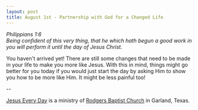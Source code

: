 ```yaml
---
layout: post
title: August 1st - Partnership with God for a Changed Life
---
```


_Philippians 1:6  
Being confident of this very thing, that he which hath begun a good
work in you will perform it until the day of Jesus Christ._

You haven't arrived yet! There are still some changes that need to
be made in your life to make you more like Jesus. With this in mind,
things might go better for you today if you would just start the day
by asking Him to show you how to be more like Him. It might be less
painful too!

 --

<a href=http://jesuseveryday.net>Jesus Every Day</a> is a ministry of <a href=http://rodgersbaptist.net>Rodgers Baptist Church</a> in Garland, Texas.
